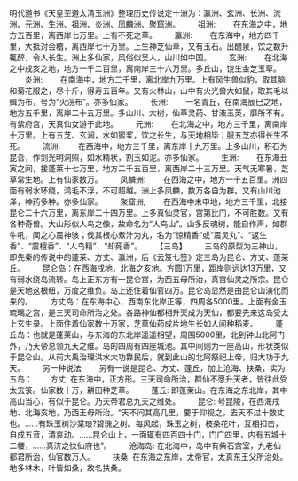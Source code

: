明代道书《天皇至道太清玉洲》整理历史传说定十洲为：瀛洲、玄洲、长洲、流洲、元洲、生洲、祖洲、炎洲、凤麟洲、聚窟洲。
　　祖洲:
　　在东海之中，地方五百里，离西岸七万里。上有不死之草。
　　瀛洲:
　　在东海中，地方四千里，大抵对会稽，离西岸七十万里。上生神芝仙草，又有玉石。出醴泉，饮之数升辄醉，令人长生。洲上多仙家，风俗似吴人，山川如中国。
　　玄洲:
　　在北海之中戌亥之地，地方一千二百里，离南岸三十六万里。多丘山，饶生金芝玉草。
　　炎洲:
　　在南海中，地方二千里，离北岸九万里。上有风生兽似豹，取其脑和菊花服之，尽十斤，得寿五百年。又有火林山，山中有火光兽大如鼠，取其毛以缉为布，号为“火浣布”。亦多仙家。
　　长洲:
　　一名青丘，在南海辰巳之地，地方五千里，离岸二十五万里。多山川、大树，仙草灵药、甘液玉英，靡所不有。有紫府宫，天真仙女游于此地。
　　元洲:
　　在北海之中，地方三千里，离南岸十万里。上有五芝、玄涧，水如蜜浆，饮之长生，与天地相毕；服五芝亦得长生不死。
　　流洲:
　　在西海中，地方三千里，离东岸十九万里。上多山川，积石为昆吾，作剑光明洞照，如水精状，割玉如泥。亦多仙家。
　　生洲:
　　在东海丑寅之间，接蓬莱十七万里，地方二千五百里，离西岸二十三万里。天气无寒暑，芝草常生地。上有仙家数万。
　　凤麟洲:
　　在西海之中，地方一千五百里。洲四面有弱水环绕，鸿毛不浮，不可超越。洲上多凤麟，数万各自为群。又有山川池泽，神药多种。亦多仙家。
　　聚窟洲;
　　在西海中未申地，地方三千里，北接昆仑二十六万里，离东岸二十四万里。上多真仙灵官，宫第比门，不可胜数。又有各种奇兽。大山形似人鸟之像，故命名为“人鸟山”。山多反魂树，能自作声，如群牛吼，闻之心震神骇；伐其根心煮汁为丸，名为“惊精香”或“震灵丸”、“返生香”、“震檀香”、“人鸟精”、“却死香”。
　　【三岛】
　　三岛的原型为三神山，即先秦的传说中的蓬莱、方丈、瀛洲，后《云笈七签》定三岛为昆仑、方丈、蓬莱丘。
　　昆仑岛：在西海戌地，北海之亥地。方圆1万里，距岸则远达13万里，又有弱水绕岛流转。岛上正东方有一昆仑宫，为西五母所治，真宫仙灵之所宗。昆仑是天地这根纽，万度之维负。岛上还住着仙官四万。昆仑岛显然是由昆仑山演化而来的。
　　方丈岛：在东海中心，西南东北岸正等，四周各5000里。上面有金玉琉璃之宫，是三天司命所治之处。各路神仙都相升天成为天仙，都要先来这岛受太上玄生录。上面住着仙家数十万家，芝草仙药成片地生长如人间种稻麦。
　　蓬丘岛：也就是蓬莱山，与东海的东北岸遥遥相望，周围5000里，北到钟山北阿门外，乃天帝总领九天之维。岛的四周有四座城池。其中间则为一座高山，形状类似于昆仑山。从前大禹治理洪水大功靠民后，就到此山的北阿祭祀上帝，归大功于九天。
　　另一种说法
　　另有一说是昆仑、方丈、蓬丘，加上沧海、扶桑，实为五岛：
　　方丈: 在东海中，正方形。三天司命所治，群仙不愿升天者，皆往此受太玄箓。仙家数十万，耕田种芝草。
　　蓬丘: 即蓬莱山。在东海之东北岸，其中高山当心，有似于昆仑。乃天帝君总九天之维处。
　　昆仑: 号昆陵，在西海戌地、北海亥地，乃西王母所治。“天不问其高几里，要于仰视之，去天不过十数丈也。……有珠玉树沙棠琅?碧瑰之树。每风起，珠玉之树，枝条花叶，互相扣击，自成五音，清哀动。……昆仑山上，一面辄有四百四十门，门广四里，内有五城十二楼，……真济之快仙府也”。
　　沧海岛: 在北海中，岛中有紫石宫室，九老仙都君所治，仙官数万人。
　　扶桑: 在东海之东岸，太帝官，太真东王父所治处。地多林木，叶皆如桑，故名扶桑。